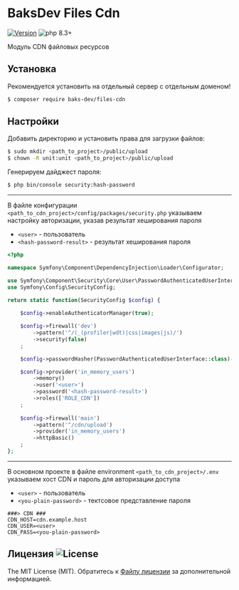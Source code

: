 # BaksDev Files Cdn

[![Version](https://img.shields.io/badge/version-7.1.10-blue)](https://github.com/baks-dev/files-cdn/releases)
![php 8.3+](https://img.shields.io/badge/php-min%208.3-red.svg)

Модуль CDN файловых ресурсов 


## Установка

Рекомендуется установить на отдельный сервер с отдельным доменом!

``` bash
$ composer require baks-dev/files-cdn
```

## Настройки

Добавить директорию и установить права для загрузки файлов:

``` bash
$ sudo mkdir <path_to_project>/public/upload
$ chown -R unit:unit <path_to_project>/public/upload
``` 

Генерируем дайджест пароля:

``` bash
$ php bin/console security:hash-password
```

***

В файле конфигурации `<path_to_cdn_project>/config/packages/security.php` указываем настройку авторизации, указав результат хеширования пароля

* `<user>` - пользователь
* `<hash-password-result>` - результат хеширования пароля 

``` php
<?php

namespace Symfony\Component\DependencyInjection\Loader\Configurator;

use Symfony\Component\Security\Core\User\PasswordAuthenticatedUserInterface;
use Symfony\Config\SecurityConfig;

return static function(SecurityConfig $config) {
	
	$config->enableAuthenticatorManager(true);

	$config->firewall('dev')
		->pattern('^/(_(profiler|wdt)|css|images|js)/')
		->security(false)
	;

	$config->passwordHasher(PasswordAuthenticatedUserInterface::class)->algorithm('bcrypt');

	$config->provider('in_memory_users')
		->memory()
		->user('<user>')
		->password('<hash-password-result>')
		->roles(['ROLE_CDN'])
	;
	
	$config->firewall('main')
		->pattern('^/cdn/upload')
		->provider('in_memory_users')
		->httpBasic()
	;
};
```

***

В основном проекте в файле environment `<path_to_cdn_project>/.env` указываем хост CDN и пароль для авторизации доступа 
* `<user>` - пользователь
* `<you-plain-password>` - тектсовое представление пароля

``` dotenv
###> CDN ###
CDN_HOST=cdn.example.host
CDN_USER=<user>
CDN_PASS=<you-plain-password>
```

## Лицензия ![License](https://img.shields.io/badge/MIT-green)

The MIT License (MIT). Обратитесь к [Файлу лицензии](LICENSE.md) за дополнительной информацией.
